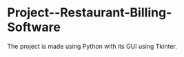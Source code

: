 # Project--Restaurant-Billing-Software
The project is made using Python with its GUI using Tkinter.
